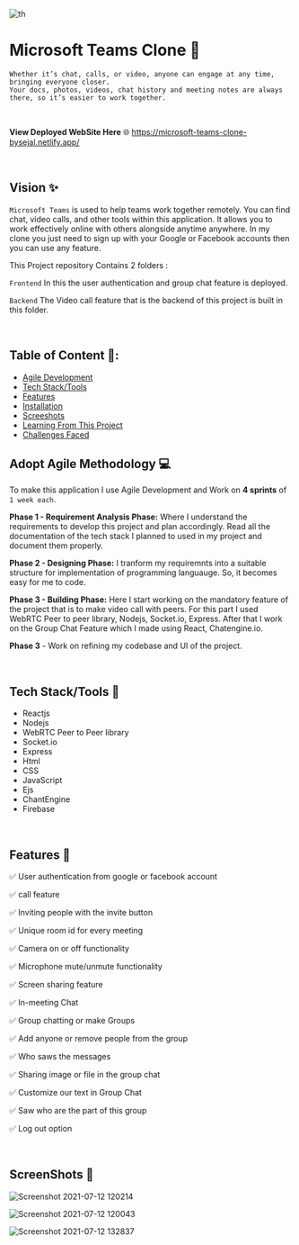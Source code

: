 
![th](https://user-images.githubusercontent.com/67700414/125295999-74fd3f80-e343-11eb-98b5-01e5c66fc3fa.jpg)

# Microsoft Teams Clone 🌈

  `Whether it’s chat, calls, or video, anyone can engage at any time, bringing everyone closer.`
  <br/>
`Your docs, photos, videos, chat history and meeting notes are always there, so it’s easier to work together.`

<br/>

**View Deployed WebSite Here** 🌐  https://microsoft-teams-clone-bysejal.netlify.app/



<br/>


## Vision ✨

`Microsoft Teams` is used to help teams work together remotely. You can find chat, video calls, and other tools within this application. It allows you to work effectively online with others alongside anytime anywhere. In my clone you just need to sign up with your Google or Facebook accounts then you can use any feature.

This Project repository Contains 2 folders : 

`Frontend` In this the user authentication and group chat feature is deployed.

`Backend`  The Video call feature that is the backend of this project is built in this folder.


<br/>

## Table of Content 📑:


* [Agile Development](#adopt-agile-development)
* [Tech Stack/Tools](#tech-stack/tools) 
* [Features](#features)
* [Installation](#installation)
* [Screeshots](#screeshots)
* [Learning From This Project](#learnings)
* [Challenges Faced](#challenges-i-faced)


## Adopt Agile Methodology 💻

To make this application I use Agile Development and Work on **4 sprints** of `1 week each`.

**Phase 1 - Requirement Analysis Phase:** Where I understand the requirements to develop this project and plan accordingly. Read all the documentation of the tech stack I planned to used in my project and document them properly.

**Phase 2 - Designing Phase:** I tranform my requiremnts into a suitable structure for implementation of programming languauge. So, it becomes easy for me to code.

**Phase 3 - Building Phase:** Here I start working on the mandatory feature of the project that is to make video call with peers. For this part I used WebRTC Peer to peer library, Nodejs, Socket.io, Express. After that I work on the Group Chat Feature which I made using React, Chatengine.io.

**Phase 3** - Work on refining my codebase and UI of the project.



<br/>



## Tech Stack/Tools 🔧

* Reactjs
* Nodejs
* WebRTC Peer to Peer library
* Socket.io
* Express
* Html
* CSS
* JavaScript
* Ejs
* ChantEngine
* Firebase

<br/>

## Features 🌟

✅ User authentication from google or facebook account

✅ call feature

✅ Inviting people with the invite button

✅ Unique room id for every meeting

✅ Camera on or off functionality

✅ Microphone mute/unmute functionality

✅ Screen sharing feature

✅ In-meeting Chat

✅ Group chatting or make Groups 

✅ Add anyone or remove people from the group

✅ Who saws the messages

✅ Sharing image or file in the group chat

✅ Customize our text in Group Chat

✅ Saw who are the part of this group

✅ Log out option 


<br/>

## ScreenShots 📸

![Screenshot 2021-07-12 120214](https://user-images.githubusercontent.com/67700414/125249996-68f98980-e313-11eb-91e5-aea6ef19e9aa.jpg)
<br/>

![Screenshot 2021-07-12 120043](https://user-images.githubusercontent.com/67700414/125250271-abbb6180-e313-11eb-8f35-d773a9bef8f2.jpg)
<br/>

![Screenshot 2021-07-12 132837](https://user-images.githubusercontent.com/67700414/125251578-1ae58580-e315-11eb-9df9-40e6cfed29f7.jpg)





